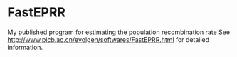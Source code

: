 # FastEPRR
My published program for estimating the population recombination rate
See http://www.picb.ac.cn/evolgen/softwares/FastEPRR.html for detailed information.
